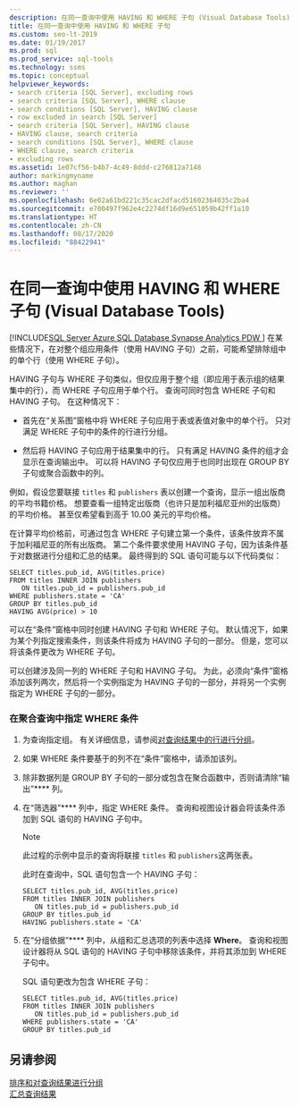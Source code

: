 ```yaml
---
description: 在同一查询中使用 HAVING 和 WHERE 子句 (Visual Database Tools)
title: 在同一查询中使用 HAVING 和 WHERE 子句
ms.custom: seo-lt-2019
ms.date: 01/19/2017
ms.prod: sql
ms.prod_service: sql-tools
ms.technology: ssms
ms.topic: conceptual
helpviewer_keywords:
- search criteria [SQL Server], excluding rows
- search criteria [SQL Server], WHERE clause
- search conditions [SQL Server], HAVING clause
- row excluded in search [SQL Server]
- search criteria [SQL Server], HAVING clause
- HAVING clause, search criteria
- search conditions [SQL Server], WHERE clause
- WHERE clause, search criteria
- excluding rows
ms.assetid: 1e07cf56-b4b7-4c49-8ddd-c276812a7148
author: markingmyname
ms.author: maghan
ms.reviewer: ''
ms.openlocfilehash: 6e02a61bd221c35cac2dfacd51602364035c2ba4
ms.sourcegitcommit: e700497f962e4c2274df16d9e651059b42ff1a10
ms.translationtype: HT
ms.contentlocale: zh-CN
ms.lasthandoff: 08/17/2020
ms.locfileid: "88422941"
---
```

# <a name="use-having-and-where-clauses-in-the-same-query-visual-database-tools"></a>在同一查询中使用 HAVING 和 WHERE 子句 (Visual Database Tools)
[!INCLUDE[SQL Server Azure SQL Database Synapse Analytics PDW ](../../includes/applies-to-version/sql-asdb-asdbmi-asa-pdw.md)]
在某些情况下，在对整个组应用条件（使用 HAVING 子句）之前，可能希望排除组中的单个行（使用 WHERE 子句）。  
  
HAVING 子句与 WHERE 子句类似，但仅应用于整个组（即应用于表示组的结果集中的行），而 WHERE 子句应用于单个行。 查询可同时包含 WHERE 子句和 HAVING 子句。 在这种情况下：  
  
-   首先在“关系图”窗格中将 WHERE 子句应用于表或表值对象中的单个行。 只对满足 WHERE 子句中的条件的行进行分组。  
  
-   然后将 HAVING 子句应用于结果集中的行。 只有满足 HAVING 条件的组才会显示在查询输出中。 可以将 HAVING 子句仅应用于也同时出现在 GROUP BY 子句或聚合函数中的列。  
  
例如，假设您要联接 `titles` 和 `publishers` 表以创建一个查询，显示一组出版商的平均书籍价格。 想要查看一组特定出版商（也许只是加利福尼亚州的出版商）的平均价格。 甚至仅希望看到高于 10.00 美元的平均价格。  
  
在计算平均价格前，可通过包含 WHERE 子句建立第一个条件，该条件放弃不属于加利福尼亚的所有出版商。 第二个条件要求使用 HAVING 子句，因为该条件基于对数据进行分组和汇总的结果。 最终得到的 SQL 语句可能与以下代码类似：  
  
```  
SELECT titles.pub_id, AVG(titles.price)  
FROM titles INNER JOIN publishers  
   ON titles.pub_id = publishers.pub_id  
WHERE publishers.state = 'CA'  
GROUP BY titles.pub_id  
HAVING AVG(price) > 10  
```  
  
可以在“条件”窗格中同时创建 HAVING 子句和 WHERE 子句。 默认情况下，如果为某个列指定搜索条件，则该条件将成为 HAVING 子句的一部分。 但是，您可以将该条件更改为 WHERE 子句。  
  
可以创建涉及同一列的 WHERE 子句和 HAVING 子句。 为此，必须向“条件”窗格添加该列两次，然后将一个实例指定为 HAVING 子句的一部分，并将另一个实例指定为 WHERE 子句的一部分。  
  
### <a name="to-specify-a-where-condition-in-an-aggregate-query"></a>在聚合查询中指定 WHERE 条件  
  
1.  为查询指定组。 有关详细信息，请参阅[对查询结果中的行进行分组](../../ssms/visual-db-tools/group-rows-in-query-results-visual-database-tools.md)。  
  
2.  如果 WHERE 条件要基于的列不在“条件”窗格中，请添加该列。  
  
3.  除非数据列是 GROUP BY 子句的一部分或包含在聚合函数中，否则请清除“输出”**** 列。  
  
4.  在“筛选器”**** 列中，指定 WHERE 条件。 查询和视图设计器会将该条件添加到 SQL 语句的 HAVING 子句中。  
  
    > [!NOTE]  
    > 此过程的示例中显示的查询将联接 `titles` 和 `publishers`这两张表。  
  
    此时在查询中，SQL 语句包含一个 HAVING 子句：  
  
    ```  
    SELECT titles.pub_id, AVG(titles.price)  
    FROM titles INNER JOIN publishers   
       ON titles.pub_id = publishers.pub_id  
    GROUP BY titles.pub_id  
    HAVING publishers.state = 'CA'  
    ```  
  
5.  在“分组依据”**** 列中，从组和汇总选项的列表中选择 **Where**。 查询和视图设计器将从 SQL 语句的 HAVING 子句中移除该条件，并将其添加到 WHERE 子句中。  
  
    SQL 语句更改为包含 WHERE 子句：  
  
    ```  
    SELECT titles.pub_id, AVG(titles.price)  
    FROM titles INNER JOIN publishers   
       ON titles.pub_id = publishers.pub_id  
    WHERE publishers.state = 'CA'  
    GROUP BY titles.pub_id  
    ```  
  
## <a name="see-also"></a>另请参阅  
[排序和对查询结果进行分组](../../ssms/visual-db-tools/sort-and-group-query-results-visual-database-tools.md)  
[汇总查询结果](../../ssms/visual-db-tools/summarize-query-results-visual-database-tools.md)  
  
